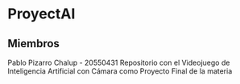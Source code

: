 # ProyectAI

## Miembros

Pablo Pizarro Chalup - 20550431
Repositorio con el Videojuego de Inteligencia Artificial con Cámara como Proyecto Final de la materia
